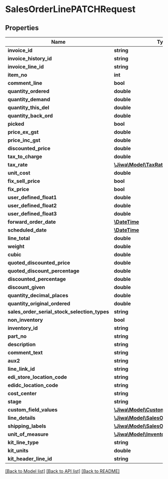 # SalesOrderLinePATCHRequest

## Properties
Name | Type | Description | Notes
------------ | ------------- | ------------- | -------------
**invoice_id** | **string** |  | [optional] 
**invoice_history_id** | **string** |  | [optional] 
**invoice_line_id** | **string** |  | [optional] 
**item_no** | **int** |  | [optional] 
**comment_line** | **bool** |  | [optional] 
**quantity_ordered** | **double** |  | [optional] 
**quantity_demand** | **double** |  | [optional] 
**quantity_this_del** | **double** |  | [optional] 
**quantity_back_ord** | **double** |  | [optional] 
**picked** | **bool** |  | [optional] 
**price_ex_gst** | **double** |  | [optional] 
**price_inc_gst** | **double** |  | [optional] 
**discounted_price** | **double** |  | [optional] 
**tax_to_charge** | **double** |  | [optional] 
**tax_rate** | [**\Jiwa\Model\TaxRate**](TaxRate.md) |  | [optional] 
**unit_cost** | **double** |  | [optional] 
**fix_sell_price** | **bool** |  | [optional] 
**fix_price** | **bool** |  | [optional] 
**user_defined_float1** | **double** |  | [optional] 
**user_defined_float2** | **double** |  | [optional] 
**user_defined_float3** | **double** |  | [optional] 
**forward_order_date** | [**\DateTime**](\DateTime.md) |  | [optional] 
**scheduled_date** | [**\DateTime**](\DateTime.md) |  | [optional] 
**line_total** | **double** |  | [optional] 
**weight** | **double** |  | [optional] 
**cubic** | **double** |  | [optional] 
**quoted_discounted_price** | **double** |  | [optional] 
**quoted_discount_percentage** | **double** |  | [optional] 
**discounted_percentage** | **double** |  | [optional] 
**discount_given** | **double** |  | [optional] 
**quantity_decimal_places** | **double** |  | [optional] 
**quantity_original_ordered** | **double** |  | [optional] 
**sales_order_serial_stock_selection_types** | **string** |  | [optional] 
**non_inventory** | **bool** |  | [optional] 
**inventory_id** | **string** |  | [optional] 
**part_no** | **string** |  | [optional] 
**description** | **string** |  | [optional] 
**comment_text** | **string** |  | [optional] 
**aux2** | **string** |  | [optional] 
**line_link_id** | **string** |  | [optional] 
**edi_store_location_code** | **string** |  | [optional] 
**edidc_location_code** | **string** |  | [optional] 
**cost_center** | **string** |  | [optional] 
**stage** | **string** |  | [optional] 
**custom_field_values** | [**\Jiwa\Model\CustomFieldValue[]**](CustomFieldValue.md) |  | [optional] 
**line_details** | [**\Jiwa\Model\SalesOrderLineDetail[]**](SalesOrderLineDetail.md) |  | [optional] 
**shipping_labels** | [**\Jiwa\Model\SalesOrderShippingLabel[]**](SalesOrderShippingLabel.md) |  | [optional] 
**unit_of_measure** | [**\Jiwa\Model\InventoryUnitOfMeasure**](InventoryUnitOfMeasure.md) |  | [optional] 
**kit_line_type** | **string** |  | [optional] 
**kit_units** | **double** |  | [optional] 
**kit_header_line_id** | **string** |  | [optional] 

[[Back to Model list]](../README.md#documentation-for-models) [[Back to API list]](../README.md#documentation-for-api-endpoints) [[Back to README]](../README.md)


